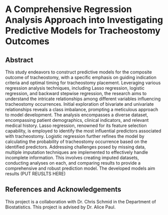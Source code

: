 # A Comprehensive Regression Analysis Approach into Investigating Predictive Models for Tracheostomy Outcomes

## Abstract
This study endeavors to construct predictive models for the composite outcome of tracheostomy, with a specific emphasis on guiding indication criteria and optimal timing for tracheostomy placement. Leveraging various regression analysis techniques, including Lasso regression, logistic regression, and backward stepwise regression, the research aims to understand the intricate relationships among different variables influencing tracheostomy occurrences. Initial exploration of bivariate and univariate relationships reveals a class imbalance, prompting a meticulous approach to model development. The analysis encompasses a diverse dataset, encompassing patient demographics, clinical indicators, and relevant medical history. Lasso regression, renowned for its feature selection capability, is employed to identify the most influential predictors associated with tracheostomy. Logistic regression further refines the model by calculating the probability of tracheostomy occurrence based on the identified predictors. Addressing challenges posed by missing data, multiple imputation techniques are implemented to effectively handle incomplete information. This involves creating imputed datasets, conducting analyses on each, and comparing results to provide a comprehensive and robust prediction model. The developed models aim results (PUT REUSLTS HERE)

## References and Acknowledgements
This project is a collaboration with Dr. Chris Schmid in the Department of Biostatistics. This project is advised by Dr. Alice Paul.

